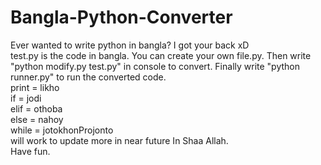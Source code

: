 # Bangla-Python-Converter <br>
Ever wanted to write python in bangla? I got your back xD <br>
test.py is the code in bangla. You can create your own file.py. Then write "python modify.py test.py" in console to convert. Finally write "python runner.py" to run the converted code. <br>
print = likho <br>
if = jodi <br>
elif = othoba <br>
else = nahoy <br>
while = jotokhonProjonto <br>
will work to update more in near future In Shaa Allah. <br>
Have fun. <br>


